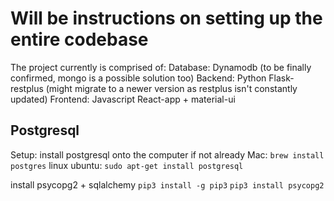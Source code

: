 # Will be instructions on setting up the entire codebase
The project currently is comprised of:
Database: Dynamodb (to be finally confirmed, mongo is a possible solution too)
Backend: Python Flask-restplus (might migrate to a newer version as restplus isn't constantly updated)
Frontend: Javascript React-app + material-ui

## Postgresql
Setup:
install postgresql onto the computer if not already
Mac: `brew install postgres`
linux ubuntu: `sudo apt-get install postgresql`

install psycopg2 + sqlalchemy
`pip3 install -g pip3`
`pip3 install psycopg2`

